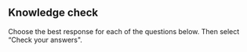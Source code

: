 ## Knowledge check
Choose the best response for each of the questions below. Then select “Check your answers".